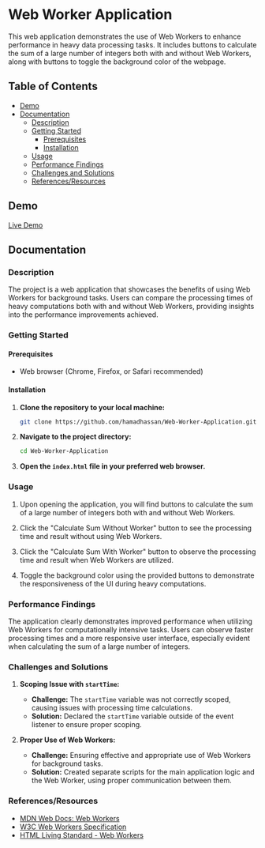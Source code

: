 # Web Worker Application

This web application demonstrates the use of Web Workers to enhance performance in heavy data processing tasks. It includes buttons to calculate the sum of a large number of integers both with and without Web Workers, along with buttons to toggle the background color of the webpage.

## Table of Contents
- [Demo](#demo)
- [Documentation](#documentation)
  - [Description](#description)
  - [Getting Started](#getting-started)
    - [Prerequisites](#prerequisites)
    - [Installation](#installation)
  - [Usage](#usage)
  - [Performance Findings](#performance-findings)
  - [Challenges and Solutions](#challenges-and-solutions)
  - [References/Resources](#referencesresources)

## Demo

[Live Demo](https://hamadhassan.github.io/Web-Worker-Application/)

## Documentation

### Description

The project is a web application that showcases the benefits of using Web Workers for background tasks. Users can compare the processing times of heavy computations both with and without Web Workers, providing insights into the performance improvements achieved.

### Getting Started

#### Prerequisites

- Web browser (Chrome, Firefox, or Safari recommended)

#### Installation

1. **Clone the repository to your local machine:**

    ```bash
    git clone https://github.com/hamadhassan/Web-Worker-Application.git
    ```

2. **Navigate to the project directory:**

    ```bash
    cd Web-Worker-Application
    ```

3. **Open the `index.html` file in your preferred web browser.**

### Usage

1. Upon opening the application, you will find buttons to calculate the sum of a large number of integers both with and without Web Workers.

2. Click the "Calculate Sum Without Worker" button to see the processing time and result without using Web Workers.

3. Click the "Calculate Sum With Worker" button to observe the processing time and result when Web Workers are utilized.

4. Toggle the background color using the provided buttons to demonstrate the responsiveness of the UI during heavy computations.

### Performance Findings

The application clearly demonstrates improved performance when utilizing Web Workers for computationally intensive tasks. Users can observe faster processing times and a more responsive user interface, especially evident when calculating the sum of a large number of integers.

### Challenges and Solutions

1. **Scoping Issue with `startTime`:**
   - **Challenge:** The `startTime` variable was not correctly scoped, causing issues with processing time calculations.
   - **Solution:** Declared the `startTime` variable outside of the event listener to ensure proper scoping.

2. **Proper Use of Web Workers:**
   - **Challenge:** Ensuring effective and appropriate use of Web Workers for background tasks.
   - **Solution:** Created separate scripts for the main application logic and the Web Worker, using proper communication between them.

### References/Resources

- [MDN Web Docs: Web Workers](https://developer.mozilla.org/en-US/docs/Web/API/Web_Workers_API/Using_web_workers)
- [W3C Web Workers Specification](https://www.w3.org/TR/workers/)
- [HTML Living Standard - Web Workers](https://html.spec.whatwg.org/multipage/workers.html)
